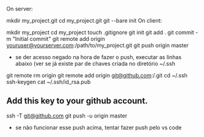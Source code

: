 On server:

mkdir my_project.git
cd my_project.git
git --bare init
On client:

mkdir my_project
cd my_project
touch .gitignore
git init
git add .
git commit -m "Initial commit"
git remote add origin youruser@yourserver.com:/path/to/my_project.git
git push origin master

* se der acesso negado na hora de fazer o push, executar as linhas abaixo (ver se já existe par de chaves criada no diretório ~/.ssh

git remote rm origin
git remote add origin git@github.com:<username>/<repo>.git
cd ~/.ssh
ssh-keygen
cat ~/.ssh/id_rsa.pub

## Add this key to your github account. 
ssh -T git@github.com
git push -u origin master

* se não funcionar esse push acima, tentar fazer push pelo vs code